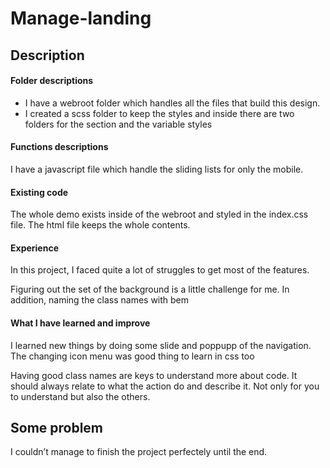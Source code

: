 # **Manage-landing**

## **Description**

#### ****Folder descriptions****

- I have a webroot folder which handles all the files that build this design.
- I created a scss folder to keep the styles and inside there are two folders for the section and the variable styles

####	****Functions descriptions****

I have a javascript file which handle the sliding lists for only the mobile.

#### ****Existing code****
  
The whole demo exists inside of the webroot and styled in the index.css file. The html file keeps the whole contents.

#### ****Experience****

In this project, I faced quite a lot of struggles to get most of the features.

Figuring out the set of the background is a little challenge for me. In addition, naming the class names with bem

#### ****What I have learned and improve****

I learned new things by doing some slide and poppupp of the navigation. The changing icon menu was good thing to learn in css too

Having good class names are keys to understand more about code. It should always relate to what the action do and describe it. Not only for you to understand but also the others.

## Some problem

I couldn’t manage to finish the project perfectely until the end.